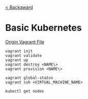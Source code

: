 [< Backaward](../README.md)

# Basic Kubernetes

[Origin Vagrant File](../sample_repo/ch1/1.2/k8s-min-5GiB/Vagrantfile)


```shell
vagrant init
vagrant validate
vagrant up
vagrant destroy <NAME\>
vagrant provision <NAME\>

vagrant global-status
vagrant ssh <VIRTUAL_MACHINE_NAME>
```

```shell
kubectl get nodes
```